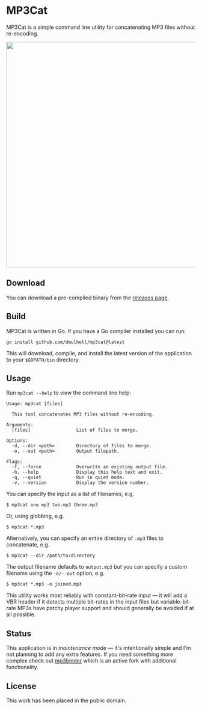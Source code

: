 # MP3Cat

[1]: https://www.dmulholl.com/dev/mp3cat.html
[2]: https://github.com/dmulholl/mp3cat/releases
[3]: https://github.com/crra/mp3binder


MP3Cat is a simple command line utility for concatenating MP3 files without re-encoding.

<p align="center">
    <img src="mp3cat.png" width="600px">
</p>



## Download

You can download a pre-compiled binary from the [releases page][2].



## Build

MP3Cat is written in Go. If you have a Go compiler installed you can run:

    go install github.com/dmulholl/mp3cat@latest

This will download, compile, and install the latest version of the application
to your `$GOPATH/bin` directory.



## Usage

Run `mp3cat --help` to view the command line help:

    Usage: mp3cat [files]

      This tool concatenates MP3 files without re-encoding.

    Arguments:
      [files]                 List of files to merge.

    Options:
      -d, --dir <path>        Directory of files to merge.
      -o, --out <path>        Output filepath.

    Flags:
      -f, --force             Overwrite an existing output file.
      -h, --help              Display this help text and exit.
      -q, --quiet             Run in quiet mode.
      -v, --version           Display the version number.

You can specify the input as a list of filenames, e.g.

    $ mp3cat one.mp3 two.mp3 three.mp3

Or, using globbing, e.g.

    $ mp3cat *.mp3

Alternatively, you can specify an entire directory of `.mp3` files to concatenate, e.g.

    $ mp3cat --dir /path/to/directory

The output filename defaults to `output.mp3` but you can specify a custom filename using the `-o/--out` option, e.g.

    $ mp3cat *.mp3 -o joined.mp3

This utility works most reliably with constant-bit-rate input &mdash; it will add a VBR header if it detects multiple bit-rates in the input files but variable-bit-rate MP3s have patchy player support and should generally be avoided if at all possible.



## Status

This application is in *maintenance mode* &mdash; it's intentionally simple and I'm not planning to add any extra features.
If you need something more complex check out [mp3binder][3] which is an active fork with additional functionality.



## License

This work has been placed in the public domain.
